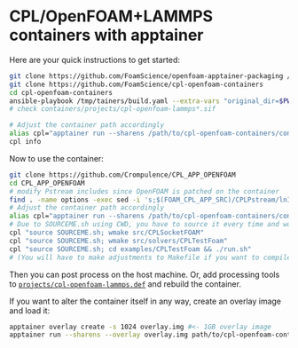 # CPL/OpenFOAM+LAMMPS containers with apptainer

Here are your quick instructions to get started:
```bash
git clone https://github.com/FoamScience/openfoam-apptainer-packaging /tmp/tainers
git clone https://github.com/FoamScience/cpl-openfoam-containers
cd cpl-openfoam-containers
ansible-playbook /tmp/tainers/build.yaml --extra-vars "original_dir=$PWD" --extra-vars "@config.yaml"
# check containers/projects/cpl-openfoam-lammps*.sif
```
```bash
# Adjust the container path accordingly
alias cpl="apptainer run --sharens /path/to/cpl-openfoam-containers/containers/projects/cpl-openfoam-lammps*.sif"
cpl info
```

Now to use the container:
```bash
git clone https://github.com/Crompulence/CPL_APP_OPENFOAM
cd CPL_APP_OPENFOAM
# modify Pstream includes since OpenFOAM is patched on the container
find . -name options -exec sed -i 's;$(FOAM_CPL_APP_SRC)/CPLPstream/lnInclude;$(LIB_SRC)/Pstream/mpi/lnInclude;' {} \;
# Adjust the container path accordingly
alias cpl="apptainer run --sharens /path/to/cpl-openfoam-containers/containers/projects/cpl-openfoam-lammps*.sif"
# Due to SOURCEME.sh using CWD, you have to source it every time and work only from root folder of the repo
cpl "source SOURCEME.sh; wmake src/CPLSocketFOAM"
cpl "source SOURCEME.sh; wmake src/solvers/CPLTestFoam"
cpl "source SOURCEME.sh; cd examples/CPLTestFoam && ./run.sh"
# (You will have to make adjustments to Makefile if you want to compile with make)
```

Then you can post process on the host machine. Or, add processing tools to
[`projects/cpl-openfoam-lammps.def`](projects/cpl-openfoam-lammps.def) and rebuild the container.

If you want to alter the container itself in any way, create an overlay image and load it:
```bash
apptainer overlay create -s 1024 overlay.img #<- 1GB overlay image
apptainer run --sharens --overlay overlay.img path/to/cpl-openfoam-containers/containers/projects/cpl-openfoam-lammps*.sif
```
